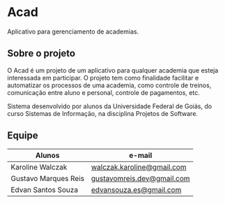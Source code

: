 # Acad

Aplicativo para gerenciamento de academias.

## Sobre o projeto

O Acad é um projeto de um aplicativo para qualquer academia que esteja interessada em participar. O projeto tem como finalidade 
facilitar e automatizar os processos de uma academia, como controle de treinos, comunicação entre aluno e personal, controle de pagamentos, etc. 

Sistema desenvolvido por alunos da Universidade Federal de Goiás, do curso Sistemas de Informação, na disciplina Projetos de 
Software.

## Equipe
Alunos                 | e-mail
---------------------  | ---------------------------------------
Karoline Walczak       | <walczak.karoline@gmail.com> 
Gustavo Marques Reis   | <gustavomreis.dev@gmail.com>
Edvan Santos Souza     | <edvansouza.es@gmail.com>
